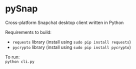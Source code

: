pySnap
======

Cross-platform Snapchat desktop client written in Python

Requirements to build:  
* `requests` library (install using `sudo pip install requests`)  
* `pycrypto` library (install using `sudo pip install pycrypto`)

To run:  
`python cli.py`
